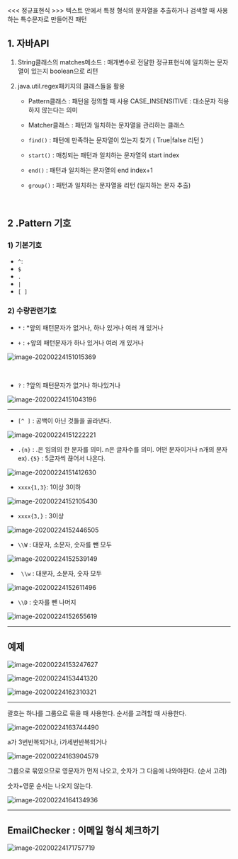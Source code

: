 <<< 정규표현식 >>>
텍스트 안에서 특정 형식의 문자열을 추출하거나 검색할 때 사용하는 특수문자로 만들어진 패턴



## 1. 자바API
1) String클래스의 matches메소드 : 매개변수로 전달한 정규표현식에 일치하는 문자열이 있는지 boolean으로 리턴

2) java.util.regex패키지의 클래스들을 활용

	- Pattern클래스 : 패턴을 정의할 때 사용
			CASE_INSENSITIVE : 대소문자 적용하지 않는다는 의미
	
	- Matcher클래스 : 패턴과 일치하는 문자열을 관리하는 클래스
			
	* `find()` : 패턴에 만족하는 문자열이 있는지 찾기 ( True|false 리턴 )
	
	* `start()` : 매칭되는 패턴과 일치하는 문자열의 start index
	
	* `end()` : 패턴과 일치하는 문자열의 end index+1
	
	* `group()` : 패턴과 일치하는 문자열을 리턴 (일치하는 문자 추출)


​	  

## 2 .Pattern 기호

### 1) 기본기호
* `^`:
* `$`
* `.`
* `|`
* `[ ]`	
  	

### 2) 수량관련기호

* `*` : *앞의 패턴문자가 없거나, 하나 있거나  여러 개 있거나

* `+` : +앞의 패턴문자가 하나 있거나 여러 개 있거나 

![image-20200224151015369](images/image-20200224151015369.png)

​	



* `?` : ?앞의 패턴문자가 없거나 하나있거나

![image-20200224151043196](images/image-20200224151043196.png)	
	
	
	

---

* `[^ ]` : 공백이 아닌 것들을 골라낸다.

![image-20200224151222221](images/image-20200224151222221.png)



* `.{n}` : .은 임의의 한 문자를 의미. n은 글자수를 의미. 어떤 문자이거나 n개의 문자
  ex)`.{5}` : 5글자씩 끊어서 나온다. 

![image-20200224151412630](images/image-20200224151412630.png)



* `xxxx{1,3}`: 1이상 3이하

![image-20200224152105430](images/image-20200224152105430.png)



* `xxxx{3,}` : 3이상

![image-20200224152446505](images/image-20200224152446505.png)





* `\\W` : 대문자, 소문자, 숫자를 뺀 모두

![image-20200224152539149](images/image-20200224152539149.png)





* ` \\w` : 대문자, 소문자, 숫자 모두

![image-20200224152611496](images/image-20200224152611496.png)



* `\\D` : 숫자를 뺀 나머지 

![image-20200224152655619](images/image-20200224152655619.png)



----



## 예제

![image-20200224153247627](images/image-20200224153247627.png)



![image-20200224153441320](images/image-20200224153441320.png)

![image-20200224162310321](images/image-20200224162310321.png)



---

괄호는 하나를 그룹으로 묶을 때 사용한다. 순서를 고려할 때 사용한다. 



![image-20200224163744490](images/image-20200224163744490.png)





a가 3번반복되거나, i가세번반복되거나

![image-20200224163904579](images/image-20200224163904579.png)



그룹으로 묶였으므로 영문자가 먼저 나오고, 숫자가 그 다음에 나와야한다. (순서 고려)

숫자+영문 순서는 나오지 않는다. 

![image-20200224164134936](images/image-20200224164134936.png)

---

## EmailChecker : 이메일 형식 체크하기 

![image-20200224171757719](images/image-20200224171757719.png)